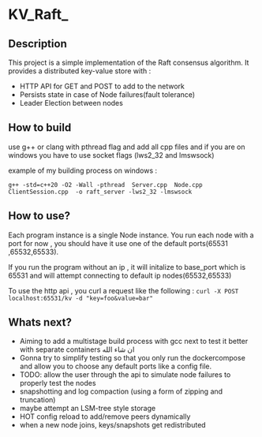 # KV_Raft_


## Description
This project is a simple implementation of the Raft consensus algorithm.
It provides a distributed key-value store with :
- HTTP API for GET and POST to add to the network 
- Persists state in case of Node failures(fault tolerance)
- Leader Election between nodes


## How to build

use g++ or clang with pthread flag and add all cpp files and if you are on windows you have to use socket flags (lws2_32 and lmswsock) 

example of my building process on windows :

```
g++ -std=c++20 -O2 -Wall -pthread  Server.cpp  Node.cpp ClientSession.cpp  -o raft_server -lws2_32 -lmswsock
```


## How to use?

Each program instance is a single Node instance.
You run each node with a port for now , you should have it use one of the default ports(65531 ,65532,65533).

If you run the program without an ip , it will initalize to base_port which is 65531 and will attempt connecting to default ip nodes(65532,65533)

To use the http api , you curl a request like the following :
```curl -X POST localhost:65531/kv -d "key=foo&value=bar"```


## Whats next?
- Aiming to add a multistage build process with gcc next to test it better with separate containers ان شاء الله
- Gonna try to simplify testing so that you only run the dockercompose and allow you to choose any default ports like a config file.
- TODO: allow the user through the api to simulate node failures to properly test the nodes
- snapshotting and log compaction (using a form of zipping and truncation)
- maybe attempt an LSM-tree style storage
- HOT config reload to add/remove peers dynamically
- when a new node joins, keys/snapshots get redistributed

